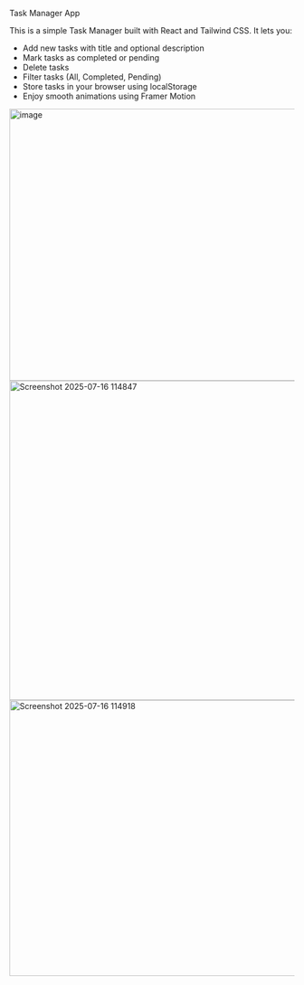 Task Manager App

This is a simple Task Manager built with React and Tailwind CSS. It lets you:

- Add new tasks with title and optional description
- Mark tasks as completed or pending
- Delete tasks
- Filter tasks (All, Completed, Pending)
- Store tasks in your browser using localStorage
- Enjoy smooth animations using Framer Motion
<img width="806" height="481" alt="image" src="https://github.com/user-attachments/assets/0b5573cc-292b-456d-bab4-cc02845d0256" />
<img width="809" height="565" alt="Screenshot 2025-07-16 114847" src="https://github.com/user-attachments/assets/6c81c279-0036-4be0-b34f-192cba96b4aa" />
<img width="811" height="488" alt="Screenshot 2025-07-16 114918" src="https://github.com/user-attachments/assets/56bd74f2-77aa-4fd2-a229-044e2ca2b563" />




